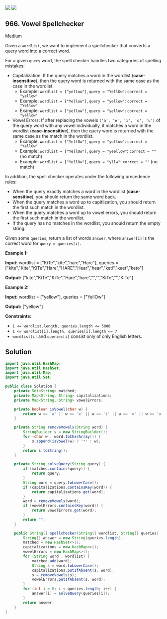 [![](https://img.shields.io/github/stars/javadev/LeetCode-in-Java?label=Stars&style=flat-square)](https://github.com/javadev/LeetCode-in-Java)
[![](https://img.shields.io/github/forks/javadev/LeetCode-in-Java?label=Fork%20me%20on%20GitHub%20&style=flat-square)](https://github.com/javadev/LeetCode-in-Java/fork)

## 966\. Vowel Spellchecker

Medium

Given a `wordlist`, we want to implement a spellchecker that converts a query word into a correct word.

For a given `query` word, the spell checker handles two categories of spelling mistakes:

*   Capitalization: If the query matches a word in the wordlist (**case-insensitive**), then the query word is returned with the same case as the case in the wordlist.
    *   Example: `wordlist = ["yellow"]`, `query = "YellOw"`: `correct = "yellow"`
    *   Example: `wordlist = ["Yellow"]`, `query = "yellow"`: `correct = "Yellow"`
    *   Example: `wordlist = ["yellow"]`, `query = "yellow"`: `correct = "yellow"`
*   Vowel Errors: If after replacing the vowels `('a', 'e', 'i', 'o', 'u')` of the query word with any vowel individually, it matches a word in the wordlist (**case-insensitive**), then the query word is returned with the same case as the match in the wordlist.
    *   Example: `wordlist = ["YellOw"]`, `query = "yollow"`: `correct = "YellOw"`
    *   Example: `wordlist = ["YellOw"]`, `query = "yeellow"`: `correct = ""` (no match)
    *   Example: `wordlist = ["YellOw"]`, `query = "yllw"`: `correct = ""` (no match)

In addition, the spell checker operates under the following precedence rules:

*   When the query exactly matches a word in the wordlist (**case-sensitive**), you should return the same word back.
*   When the query matches a word up to capitlization, you should return the first such match in the wordlist.
*   When the query matches a word up to vowel errors, you should return the first such match in the wordlist.
*   If the query has no matches in the wordlist, you should return the empty string.

Given some `queries`, return a list of words `answer`, where `answer[i]` is the correct word for `query = queries[i]`.

**Example 1:**

**Input:** wordlist = ["KiTe","kite","hare","Hare"], queries = ["kite","Kite","KiTe","Hare","HARE","Hear","hear","keti","keet","keto"]

**Output:** ["kite","KiTe","KiTe","Hare","hare","","","KiTe","","KiTe"]

**Example 2:**

**Input:** wordlist = ["yellow"], queries = ["YellOw"]

**Output:** ["yellow"]

**Constraints:**

*   `1 <= wordlist.length, queries.length <= 5000`
*   `1 <= wordlist[i].length, queries[i].length <= 7`
*   `wordlist[i]` and `queries[i]` consist only of only English letters.

## Solution

```java
import java.util.HashMap;
import java.util.HashSet;
import java.util.Map;
import java.util.Set;

public class Solution {
    private Set<String> matched;
    private Map<String, String> capitalizations;
    private Map<String, String> vowelErrors;

    private boolean isVowel(char w) {
        return w == 'a' || w == 'e' || w == 'i' || w == 'o' || w == 'u';
    }

    private String removeVowels(String word) {
        StringBuilder s = new StringBuilder();
        for (char w : word.toCharArray()) {
            s.append(isVowel(w) ? '*' : w);
        }
        return s.toString();
    }

    private String solveQuery(String query) {
        if (matched.contains(query)) {
            return query;
        }
        String word = query.toLowerCase();
        if (capitalizations.containsKey(word)) {
            return capitalizations.get(word);
        }
        word = removeVowels(word);
        if (vowelErrors.containsKey(word)) {
            return vowelErrors.get(word);
        }
        return "";
    }

    public String[] spellchecker(String[] wordlist, String[] queries) {
        String[] answer = new String[queries.length];
        matched = new HashSet<>();
        capitalizations = new HashMap<>();
        vowelErrors = new HashMap<>();
        for (String word : wordlist) {
            matched.add(word);
            String s = word.toLowerCase();
            capitalizations.putIfAbsent(s, word);
            s = removeVowels(s);
            vowelErrors.putIfAbsent(s, word);
        }
        for (int i = 0; i < queries.length; i++) {
            answer[i] = solveQuery(queries[i]);
        }
        return answer;
    }
}
```